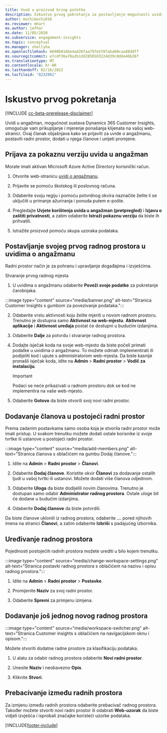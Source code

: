 ```yaml
---
title: Uvod u proizvod brzog početka
description: Iskustvo prvog pokretanja za postavljanje mogućnosti uvida u angažman.
author: mochimochi016
ms.reviewer: mhart
ms.author: jefhar
ms.date: 11/05/2020
ms.subservice: engagement-insights
ms.topic: conceptual
ms.manager: shellyha
ms.openlocfilehash: 6690b016be4ad26faa797e5f87aba60caa48ddff
ms.sourcegitcommit: e7cdf36a78a2b1dd2850183224d39c8dde46b26f
ms.translationtype: MT
ms.contentlocale: hr-HR
ms.lasthandoff: 02/16/2022
ms.locfileid: "8232961"
---
```

# <a name="first-run-experience"></a>Iskustvo prvog pokretanja

[!INCLUDE [cc-beta-prerelease-disclaimer](includes/cc-beta-prerelease-disclaimer.md)]

Uvidi u angažman, mogućnost sustava Dynamics 365 Customer Insights, omogućuje vam prikupljanje i mjerenje ponašanja klijenata na vašoj web-stranici. Ovaj članak objašnjava kako se prijaviti za uvide o angažmanu, postaviti radni prostor, dodati u njega članove i unijeti promjene.

## <a name="sign-up-for-a-demo-of-engagement-insights"></a>Prijava za pokaznu verziju uvida u angažman

Morate imati aktivan Microsoft Azure Active Directory korisnički račun. 

1. Otvorite web-stranicu [uvidi o angažmanu](https://home.ci.ai.dynamics.com/app/engagement-insights). 

1. Prijavite se pomoću školskog ili poslovnog računa.

1. Odaberite svoju regiju i pomoću potvrdnog okvira naznačite želite li se uključiti u primanje ažuriranja i ponuda putem e-pošte.

1. Pregledajte **Uvjete korištenja uvida u angažman (pretpregled)** i **Izjavu o zaštiti privatnosti**, a zatim odaberite **Istraži pokaznu verziju** da biste ih prihvatili.

1. Istražite proizvod pomoću skupa uzoraka podataka. 

## <a name="set-up-your-first-workspace-in-engagement-insights"></a>Postavljanje svojeg prvog radnog prostora u uvidima o angažmanu

Radni prostor način je za pohranu i upravljanje događajima i izvješćima.

Stvaranje prvog radnog mjesta

1. U uvidima o angažmanu odaberite **Poveži svoje podatke** za pokretanje čarobnjaka. 

:::image type="content" source="media/banner.png" alt-text="Stranica Customer Insights s gumbom za povezivanje podataka.":::

2. Odaberite vrstu aktivnosti koju želite mjeriti u novom radnom prostoru. Trenutno je dostupna samo **Aktivnost na web-mjestu**. **Aktivnost aplikacije** i **Aktivnost uređaja** postat će dostupni u budućim izdanjima.

1. Odaberite **Dalje** za potvrdu i stvaranje radnog prostora.

1. Dodajte isječak koda na svoje web-mjesto da biste počeli primati podatke u uvidima o angažmanu. To možete odmah implementirati ili podijeliti kod i upute s administratorom web-mjesta. Da biste kasnije pronašli isječak koda, idite na **Admin** > **Radni prostor** > **Vodič za instalaciju**.

   > [!IMPORTANT]
   > Podaci se neće prikazivati u radnom prostoru dok se kod ne implementira na vaše web-mjesto.

1. Odaberite **Gotovo** da biste otvorili svoj novi radni prostor. 

## <a name="add-members-to-an-existing-workspace"></a>Dodavanje članova u postojeći radni prostor

Prema zadanim postavkama samo osoba koja je stvorila radni prostor može imati pristup. U svakom trenutku možete dodati ostale korisnike iz svoje tvrtke ili ustanove u postojeći radni prostor.

:::image type="content" source="media/add-members.png" alt-text="Stranica članova s oblačićem na gumbu Dodaj članove.":::

1. Idite na **Admin** > **Radni prostor** > **Članovi**.

2. Odaberite **Dodaj članove**. Koristite okvir **Članovi** za dodavanje ostalih ljudi u vašoj tvrtki ili ustanovi. Možete dodati više članova odjednom.

3. Odaberite **Uloga** da biste dodijelili novim članovima. Trenutno je dostupan samo odabir **Administrator radnog prostora**. Ostale uloge bit će dodane u budućim izdanjima.

4. Odaberite **Dodaj članove** da biste potvrdili.

Da biste članove uklonili iz radnog prostora, odaberite **...** pored njihovih imena na stranici **Članovi**, a zatim odaberite **Izbriši** s padajućeg izbornika.

## <a name="edit-a-workspace"></a>Uređivanje radnog prostora

Pojedinosti postojećih radnih prostora možete urediti u bilo kojem trenutku.

:::image type="content" source="media/change-workspace-settings.png" alt-text="Stranica postavki radnog prostora s oblačićem na nazivu i opisu radnog prostora.":::

1. Idite na **Admin** > **Radni prostor** > **Postavke**.

1. Promijenite **Naziv** za svoj radni prostor.

1. Odaberite **Spremi** za primjenu izmjena.

## <a name="add-another-new-workspace"></a>Dodavanje još jednog novog radnog prostora

:::image type="content" source="media/workspace-switcher.png" alt-text="Stranica Customer insights s oblačićem na navigacijskom oknu i opisom.":::

Možete stvoriti dodatne radne prostore za klasifikaciju podataka.

1. U alatu za odabir radnog prostora odaberite **Novi radni prostor**.

1. Unesite **Naziv** i neobavezno **Opis**.

1. Kliknite **Stvori**.

## <a name="switch-between-workspaces"></a>Prebacivanje između radnih prostora

Za izmjenu između radnih prostora odaberite prebacivač radnog prostora. Također možete stvoriti novi radni prostor ili odabrati **Web-uzorak** da biste vidjeli izvješća i isprobali značajke koristeći uzorke podataka. 



[!INCLUDE[footer-include](../includes/footer-banner.md)]